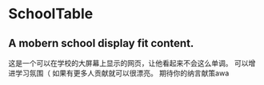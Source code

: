 # SchoolTable
A mobern school display fit content.
---
这是一个可以在学校的大屏幕上显示的网页，让他看起来不会这么单调。
可以增进学习氛围（
如果有更多人贡献就可以很漂亮。
期待你的纳言献策awa
